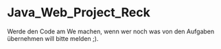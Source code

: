 # Java_Web_Project_Reck

Werde den Code am We machen, wenn wer noch was von den Aufgaben übernehmen will bitte melden ;).
